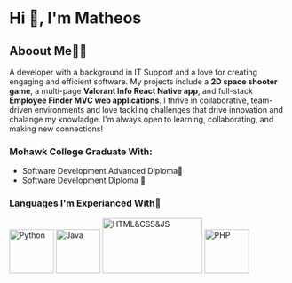 # Hi 👋, I'm Matheos

## Aboout Me👨‍💻
A developer with a background in IT Support and a love for creating engaging and efficient software.
My projects include a **2D space shooter game**, a multi-page **Valorant Info React Native app**, and full-stack **Employee Finder MVC web applications**. 
I thrive in collaborative, team-driven environments and love tackling challenges that drive innovation and chalange my knowladge.
I'm always open to learning, collaborating, and making new connections!

### Mohawk College Graduate With:
-  Software Development Advanced Diploma📜
-  Software Development Diploma 📃

### Languages I'm Experianced With💬
<img src="https://github.com/user-attachments/assets/5f2d8771-7220-4d2a-971e-e88487d4262f" alt="Python" width="80" height="80">
<img src="https://github.com/user-attachments/assets/3b50f80d-98db-4f08-9d09-0386b47ea740" alt="Java" width="80" height="80">
<img src="https://github.com/user-attachments/assets/b0974a57-3728-497e-b80c-4fb6ecea2f91" alt="HTML&CSS&JS" width="180" height="100">
<img src="https://github.com/user-attachments/assets/306a66a8-63ce-479b-9b27-e437e55d705b" alt="PHP" width="80" height="80">



